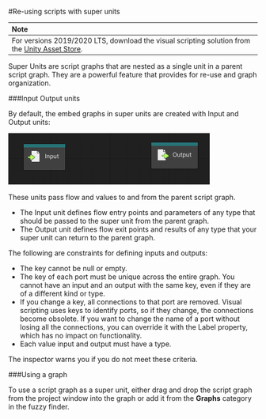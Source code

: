 #Re-using scripts with super units

| **Note**                                                     |
| :----------------------------------------------------------- |
| For versions 2019/2020 LTS, download the visual scripting solution from the [Unity Asset Store](https://assetstore.unity.com/packages/tools/visual-bolt-163802). |

Super Units are script graphs that are nested as a single unit in a parent script graph. They are a powerful feature that provides for re-use and graph organization.

###Input Output units

By default, the embed graphs in super units are created with Input and Output units:

![](images/bolt-super-units4.png)

These units pass flow and values to and from the parent script graph.  

 *  The Input unit defines flow entry points and parameters of any type that should be passed to the super  unit from the parent graph.
 *  The Output unit defines flow exit points and results of any type that your super unit can return to the parent graph.

The following are constraints for defining inputs and outputs:

 *  The key cannot be null or empty.
 *  The key of each port must be unique across the entire graph. 
    You cannot have an input and an output with the same key, even if they are of a different kind or type.
 *  If you change a key, all connections to that port are removed. 
    Visual scripting uses keys to identify ports, so if they change, the connections become obsolete. If you want to change the name of a port without losing all the connections, you can override it with the Label property, which has no impact on functionality.
 *  Each value input and output must have a type.

The inspector warns you if you do not meet these criteria.

###Using a graph

To use a script graph as a super unit, either drag and drop the script graph from the project window into the graph or add it from the **Graphs** category in the fuzzy finder.







